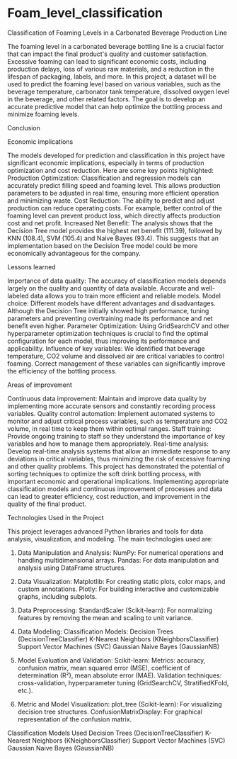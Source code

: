 # Foam_level_classification
Classification of Foaming Levels in a Carbonated Beverage Production Line

The foaming level in a carbonated beverage bottling line is a crucial factor that can impact the final product's quality and customer satisfaction. Excessive foaming can lead to significant economic costs, including production delays, loss of various raw materials, and a reduction in the lifespan of packaging, labels, and more. In this project, a dataset will be used to predict the foaming level based on various variables, such as the beverage temperature, carbonator tank temperature, dissolved oxygen level in the beverage, and other related factors. The goal is to develop an accurate predictive model that can help optimize the bottling process and minimize foaming levels.

Conclusion

Economic implications

The models developed for prediction and classification in this project have significant economic implications, especially in terms of production optimization and cost reduction. Here are some key points highlighted:
Production Optimization: Classification and regression models can accurately predict filling speed and foaming level. This allows production parameters to be adjusted in real time, ensuring more efficient operation and minimizing waste.
Cost Reduction: The ability to predict and adjust production can reduce operating costs. For example, better control of the foaming level can prevent product loss, which directly affects production cost and net profit.
Increased Net Benefit: The analysis shows that the Decision Tree model provides the highest net benefit (111.39), followed by KNN (108.4), SVM (105.4) and Naive Bayes (93.4). This suggests that an implementation based on the Decision Tree model could be more economically advantageous for the company.

Lessons learned

Importance of data quality: The accuracy of classification models depends largely on the quality and quantity of data available. Accurate and well-labeled data allows you to train more efficient and reliable models.
Model choice: Different models have different advantages and disadvantages. Although the Decision Tree initially showed high performance, tuning parameters and preventing overtraining made its performance and net benefit even higher.
Parameter Optimization: Using GridSearchCV and other hyperparameter optimization techniques is crucial to find the optimal configuration for each model, thus improving its performance and applicability.
Influence of key variables: We identified that beverage temperature, CO2 volume and dissolved air are critical variables to control foaming. Correct management of these variables can significantly improve the efficiency of the bottling process.

Areas of improvement

Continuous data improvement: Maintain and improve data quality by implementing more accurate sensors and constantly recording process variables.
Quality control automation: Implement automated systems to monitor and adjust critical process variables, such as temperature and CO2 volume, in real time to keep them within optimal ranges.
Staff training: Provide ongoing training to staff so they understand the importance of key variables and how to manage them appropriately.
Real-time analysis: Develop real-time analysis systems that allow an immediate response to any deviations in critical variables, thus minimizing the risk of excessive foaming and other quality problems.
This project has demonstrated the potential of sorting techniques to optimize the soft drink bottling process, with important economic and operational implications. Implementing appropriate classification models and continuous improvement of processes and data can lead to greater efficiency, cost reduction, and improvement in the quality of the final product.

Technologies Used in the Project

This project leverages advanced Python libraries and tools for data analysis, visualization, and modeling. The main technologies used are:

1. Data Manipulation and Analysis:
NumPy: For numerical operations and handling multidimensional arrays.
Pandas: For data manipulation and analysis using DataFrame structures.

2. Data Visualization:
Matplotlib: For creating static plots, color maps, and custom annotations.
Plotly: For building interactive and customizable graphs, including subplots.

3. Data Preprocessing:
StandardScaler (Scikit-learn): For normalizing features by removing the mean and scaling to unit variance.

4. Data Modeling:
Classification Models:
Decision Trees (DecisionTreeClassifier)
K-Nearest Neighbors (KNeighborsClassifier)
Support Vector Machines (SVC)
Gaussian Naive Bayes (GaussianNB)

5. Model Evaluation and Validation:
Scikit-learn:
Metrics: accuracy, confusion matrix, mean squared error (MSE), coefficient of determination (R²), mean absolute error (MAE).
Validation techniques: cross-validation, hyperparameter tuning (GridSearchCV, StratifiedKFold, etc.).

6. Metric and Model Visualization:
plot_tree (Scikit-learn): For visualizing decision tree structures.
ConfusionMatrixDisplay: For graphical representation of the confusion matrix.

Classification Models Used
Decision Trees (DecisionTreeClassifier)
K-Nearest Neighbors (KNeighborsClassifier)
Support Vector Machines (SVC)
Gaussian Naive Bayes (GaussianNB)
